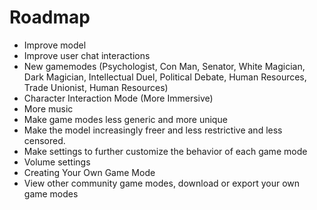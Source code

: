 # Roadmap
- Improve model
- Improve user chat interactions
- New gamemodes (Psychologist, Con Man, Senator, White Magician, Dark Magician, Intellectual Duel, Political Debate, Human Resources, Trade Unionist, Human Resources)
- Character Interaction Mode (More Immersive)
- More music
- Make game modes less generic and more unique
- Make the model increasingly freer and less restrictive and less censored.
- Make settings to further customize the behavior of each game mode
- Volume settings
- Creating Your Own Game Mode
- View other community game modes, download or export your own game modes
